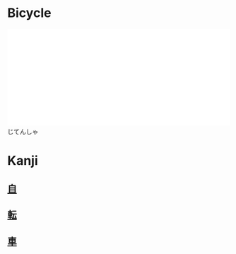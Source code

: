# Bicycle

![jitensha](pitch-accents/jitensha.png)
じてんしゃ

# Kanji
## [自](../Kanji/kanji-dict/自.md)
## [転](../Kanji/kanji-dict/転.md)
## [車](車.md)
